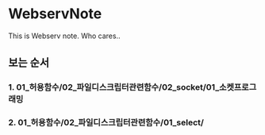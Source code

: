 # WebservNote
This is Webserv note. Who cares..

## 보는 순서

### 1. 01_허용함수/02_파일디스크립터관련함수/02_socket/01_소켓프로그래밍

### 2. 01_허용함수/02_파일디스크립터관련함수/01_select/